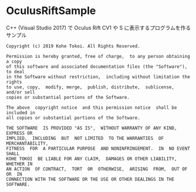 # OculusRiftSample

C++ (Visual Studio 2017) で Oculus Rift CV1 や S に表示するプログラムを作るサンプル 


    Copyright (c) 2019 Kohe Tokoi. All Rights Reserved.
    
    Permission is hereby granted, free of charge,  to any person obtaining a copy
    of this software and associated documentation files (the "Software"), to deal
    in the Software without restriction,  including without limitation the rights
    to use, copy,  modify, merge,  publish, distribute,  sublicense,  and/or sell
    copies or substantial portions of the Software.
    
    The above  copyright notice  and this permission notice  shall be included in
    all copies or substantial portions of the Software.
    
    THE SOFTWARE  IS PROVIDED "AS IS",  WITHOUT WARRANTY OF ANY KIND,  EXPRESS OR
    IMPLIED,  INCLUDING  BUT  NOT LIMITED  TO THE WARRANTIES  OF MERCHANTABILITY,
    FITNESS  FOR  A PARTICULAR PURPOSE  AND NONINFRINGEMENT.  IN  NO EVENT  SHALL
    KOHE TOKOI  BE LIABLE FOR ANY CLAIM,  DAMAGES OR OTHER LIABILITY,  WHETHER IN
    AN ACTION  OF CONTRACT,  TORT  OR  OTHERWISE,  ARISING  FROM,  OUT OF  OR  IN
    CONNECTION WITH THE SOFTWARE OR THE USE OR OTHER DEALINGS IN THE SOFTWARE.
